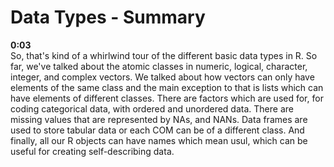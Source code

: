 # Data Types - Summary

**0:03**  
So, that's kind of a whirlwind tour of the different basic data types in R. So far, we've talked about the atomic classes in numeric, logical, character, integer, and complex vectors. We talked about how vectors can only have elements of the same class and the main exception to that is lists which can have elements of different classes. There are factors which are used for, for coding categorical data, with ordered and unordered data. There are missing values that are represented by NAs, and NANs. Data frames are used to store tabular data or each COM can be of a different class. And finally, all our R objects can have names which mean usul, which can be useful for creating self-describing data. 